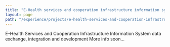 ```yaml
---
title: "E-Health services and cooperation infrastructure information system"
layout: page
path: "/experience/projects/e-health-services-and-cooperation-infrastructure-information-system"
---
```


E-Health Services and Cooperation Infrastructure Information System data exchange, integration and development
More info soon...

